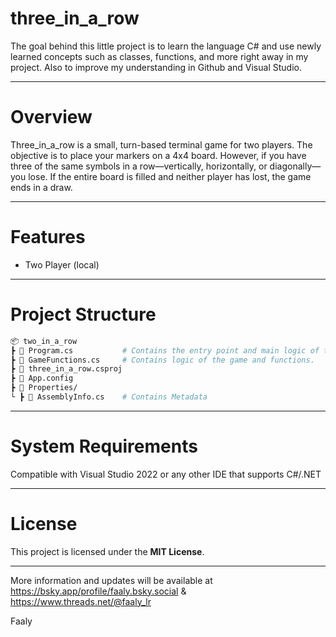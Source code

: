 # three_in_a_row
The goal behind this little project is to learn the language C# and use newly learned concepts such as classes, functions, and more right away in my project. 
Also to improve my understanding in Github and Visual Studio.

---

# Overview
Three_in_a_row is a small, turn-based terminal game for two players. The objective is to place your markers on a 4x4 board. However, if you have three of the same symbols in a row—vertically, horizontally, or diagonally—you lose. If the entire board is filled and neither player has lost, the game ends in a draw.

---

# Features
- Two Player (local)

---

# Project Structure
```makefile
📦 two_in_a_row
┣ 📜 Program.cs           # Contains the entry point and main logic of the program.
┣ 📜 GameFunctions.cs     # Contains logic of the game and functions.
┣ 📜 three_in_a_row.csproj
┣ 📜 App.config
┣ 📂 Properties/
└ ┣ 📜 AssemblyInfo.cs    # Contains Metadata
```
---

# System Requirements
Compatible with Visual Studio 2022 or any other IDE that supports C#/.NET

---

# License
This project is licensed under the **MIT License**.

---

More information and updates will be available at https://bsky.app/profile/faaly.bsky.social & https://www.threads.net/@faaly_lr

Faaly
